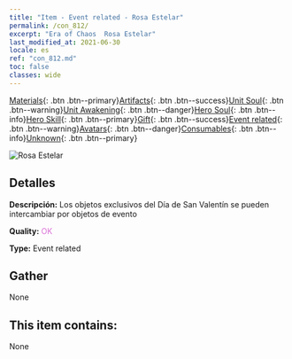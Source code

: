 ```yaml
---
title: "Item - Event related - Rosa Estelar"
permalink: /con_812/
excerpt: "Era of Chaos  Rosa Estelar"
last_modified_at: 2021-06-30
locale: es
ref: "con_812.md"
toc: false
classes: wide
---
```

 [Materials](/ItemsES/){: .btn .btn--primary}[Artifacts](/ItemsES/Artifacts/){: .btn .btn--success}[Unit Soul](/ItemsES/UnitSoul/){: .btn .btn--warning}[Unit Awakening](/ItemsES/UnitAwakening/){: .btn .btn--danger}[Hero Soul](/ItemsES/HeroSoul/){: .btn .btn--info}[Hero Skill](/ItemsES/HeroSkill/){: .btn .btn--primary}[Gift](/ItemsES/Gift/){: .btn .btn--success}[Event related](/ItemsES/Events/){: .btn .btn--warning}[Avatars](/ItemsES/Avatars/){: .btn .btn--danger}[Consumables](/ItemsES/Consumables/){: .btn .btn--info}[Unknown](/ItemsES/Unknown/){: .btn .btn--primary}

 ![Rosa Estelar](/images/t/i_3060.png)

## Detalles
 **Descripción:** Los objetos exclusivos del Día de San Valentín se pueden intercambiar por objetos de evento

 **Quality:** <span style="color: #DA70D6">OK</span>

 **Type:** Event related

## Gather

  None

## This item contains:

  None

